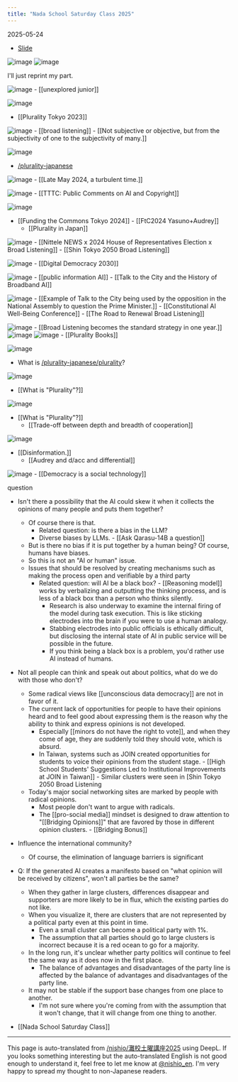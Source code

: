 ```yaml
---
title: "Nada School Saturday Class 2025"
---
```


2025-05-24
- [Slide](https://docs.google.com/presentation/d/1xEiw6PX6M4X_OjqRF9dhySVeVCdDLCLf-E_LEGqDykw/edit?usp=sharing)

![image](https://gyazo.com/43c952a7f0f8fafb60a2a9b4e671a7ae/thumb/1000)
![image](https://gyazo.com/2a3c6605e8ecdc90b564dcf8daaea242/thumb/1000)


I'll just reprint my part.

![image](https://gyazo.com/5ca2f96d27bcc44530548a7baf8a55c7/thumb/1000)
    - [[unexplored junior]]

![image](https://gyazo.com/ca71021c4f240dac8e3b1ba22660c203/thumb/1000)
- [[Plurality Tokyo 2023]]

![image](https://gyazo.com/61688742f2bbdb577df4d3320577357e/thumb/1000)
    - [[broad listening]]
    - [[Not subjective or objective, but from the subjectivity of one to the subjectivity of many.]]

![image](https://gyazo.com/5b0306c62c00c02873809829186e4ee1/thumb/1000)
- [/plurality-japanese](https://scrapbox.io/plurality-japanese)

![image](https://gyazo.com/558069a4c9bb07e054274955c61479c5/thumb/1000)
    - [[Late May 2024, a turbulent time.]]

![image](https://gyazo.com/7f49dd2fce2f19a7460fed35aecdd434/thumb/1000)
    - [[TTTC: Public Comments on AI and Copyright]]

![image](https://gyazo.com/157295ad87669435b6eee0e7ef268499/thumb/1000)
- [[Funding the Commons Tokyo 2024]]
        - [[FtC2024 Yasuno+Audrey]]
    - [[Plurality in Japan]]

![image](https://gyazo.com/3ceb5c9d20f1ef364bdd07c797b6eb0e/thumb/1000)
    - [[Nittele NEWS x 2024 House of Representatives Election x Broad Listening]]
    - [[Shin Tokyo 2050 Broad Listening]]

![image](https://gyazo.com/02df5c5ebaab8415a215c8900b2aa276/thumb/1000)
    - [[Digital Democracy 2030]]

![image](https://gyazo.com/e472a026b531726dfc6d7be4ffb238a7/thumb/1000)
    - [[public information AI]]
        - [[Talk to the City and the History of Broadband AI]]

![image](https://gyazo.com/e696d2da41bca9d63dadccf31e508bda/thumb/1000)
    - [[Example of Talk to the City being used by the opposition in the National Assembly to question the Prime Minister.]]
    - [[Constitutional AI Well-Being Conference]]
    - [[The Road to Renewal Broad Listening]]

![image](https://gyazo.com/2138949daacfd7b08383daecce2b1656/thumb/1000)
    - [[Broad Listening becomes the standard strategy in one year.]]
![image](https://gyazo.com/802b6ebe62f16fa089bc6f92002eec9a/thumb/1000)
![image](https://gyazo.com/a6980af8ca3a75b9fec33e67b16a4f4e/thumb/1000)
    - [[Plurality Books]]

![image](https://gyazo.com/c2feb3a23fccf9c6b81a909de30c3008/thumb/1000)
- What is [/plurality-japanese/plurality](https://scrapbox.io/plurality-japanese/plurality)?

![image](https://gyazo.com/9a6ad6afaa929a7e4cd2329f4e60f9aa/thumb/1000)
- [[What is "Plurality"?]]

![image](https://gyazo.com/ccc9759dad53e71a9a69caf81f3863bf/thumb/1000)
- [[What is "Plurality"?]]
    - [[Trade-off between depth and breadth of cooperation]]

![image](https://gyazo.com/2a213a0a7e0c1c8615b2ff3a0cf36f9c/thumb/1000)
- [[Disinformation.]]
    - [[Audrey and d/acc and differential]]

![image](https://gyazo.com/e29e794bd7b4b81bdcfe8b86c8d36fc6/thumb/1000)
    - [[Democracy is a social technology]]


question
- Isn't there a possibility that the AI could skew it when it collects the opinions of many people and puts them together?
    - Of course there is that.
        - Related question: is there a bias in the LLM?
        - Diverse biases by LLMs.
                - [[Ask Qarasu-14B a question]]
    - But is there no bias if it is put together by a human being? Of course, humans have biases.
    - So this is not an "AI or human" issue.
    - Issues that should be resolved by creating mechanisms such as making the process open and verifiable by a third party
        - Related question: will AI be a black box?
                - [[Reasoning model]] works by verbalizing and outputting the thinking process, and is less of a black box than a person who thinks silently.
            - Research is also underway to examine the internal firing of the model during task execution. This is like sticking electrodes into the brain if you were to use a human analogy.
            - Stabbing electrodes into public officials is ethically difficult, but disclosing the internal state of AI in public service will be possible in the future.
            - If you think being a black box is a problem, you'd rather use AI instead of humans.
- Not all people can think and speak out about politics, what do we do with those who don't?
    - Some radical views like [[unconscious data democracy]] are not in favor of it.
    - The current lack of opportunities for people to have their opinions heard and to feel good about expressing them is the reason why the ability to think and express opinions is not developed.
        - Especially [[minors do not have the right to vote]], and when they come of age, they are suddenly told they should vote, which is absurd.
        - In Taiwan, systems such as JOIN created opportunities for students to voice their opinions from the student stage.
                - [[High School Students' Suggestions Led to Institutional Improvements at JOIN in Taiwan]]
                - Similar clusters were seen in [Shin Tokyo 2050 Broad Listening
    - Today's major social networking sites are marked by people with radical opinions.
        - Most people don't want to argue with radicals.
        - The [[pro-social media]] mindset is designed to draw attention to "[[Bridging Opinions]]" that are favored by those in different opinion clusters.
                - [[Bridging Bonus]]
- Influence the international community?
    - Of course, the elimination of language barriers is significant
- Q: If the generated AI creates a manifesto based on "what opinion will be received by citizens", won't all parties be the same?
    - When they gather in large clusters, differences disappear and supporters are more likely to be in flux, which the existing parties do not like.
    - When you visualize it, there are clusters that are not represented by a political party even at this point in time.
        - Even a small cluster can become a political party with 1%.
        - The assumption that all parties should go to large clusters is incorrect because it is a red ocean to go for a majority.
    - In the long run, it's unclear whether party politics will continue to feel the same way as it does now in the first place.
        - The balance of advantages and disadvantages of the party line is affected by the balance of advantages and disadvantages of the party line.
    - It may not be stable if the support base changes from one place to another.
        - I'm not sure where you're coming from with the assumption that it won't change, that it will change from one thing to another.

- [[Nada School Saturday Class]]

---
This page is auto-translated from [/nishio/灘校土曜講座2025](https://scrapbox.io/nishio/灘校土曜講座2025) using DeepL. If you looks something interesting but the auto-translated English is not good enough to understand it, feel free to let me know at [@nishio_en](https://twitter.com/nishio_en). I'm very happy to spread my thought to non-Japanese readers.